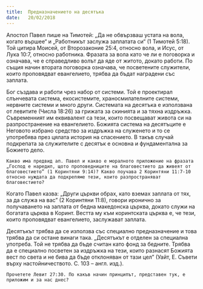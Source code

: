 ```yaml
---
title:  Предназначението на десятъка
date:   20/02/2018
---
```


Апостол Павел пише на Тимотей: „Да не обвързваш устата на вола, когато вършее“ и „Работникът заслужа заплатата си“ (1 Тимотей 5:18). Той цитира Моисей, от Второзаконие 25:4, относно вола, и Исус, от Лука 10:7, относно работника. Фразата за вола като че ли е поговорка и означава, че е справедливо волът да яде от житото, докато работи. По същия начин втората поговорка означава, че посветените служители, които проповядват евангелието, трябва да бъдат наградени със заплата.

Бог създава и работи чрез набор от системи. Той е проектирал слънчевата система, екосистемите, храносмилателните системи, нервните системи и много други. Системата на десятъка е използвана от левитите (Числа 18:26) за грижата за скинията и за тяхна издръжка. Съвременният им еквивалент са тези, които посвещават живота си на разпространение на евангелието. Божията система на десятъците е Неговото избрано средство за издръжка на служенето и то се употребява през цялата история на спасението. В такъв случай подкрепата за служителите с десятък е основна и фундаментална за Божието дело.

`Какво има предвид ап. Павел и какво е моралното приложение на фразата „Господ е наредил, щото проповедниците на благовестието да живеят от благовестието” (1 Коринтяни 9:14)? Какво поучава 2 Коринтяни 11:7-10 относно нуждата да подкрепяме тези, които разпространяват благовестието?`

Когато Павел казва: „Други църкви обрах, като вземах заплата от тях, за да служа на вас” (2 Коринтяни 11:8), говори иронично за получаването на заплата от бедна македонска църква, докато служи на богатата църква в Коринт. Вестта му към коринтската църква е, че тези, които проповядват евангелието, заслужават заплата.

Десятъкът трябва да се използва със специално предназначение и това трябва да си остане винаги така. „Десятъкът е отделен за специална употреба. Той не трябва да бъде считан като фонд за бедните. Трябва да е специално посветен за издръжка на тези, които разнасят Божията вест по света и не бива да бъде отклоняван от тази цел” (Уайт, Е. Съвети върху настойничеството. С. 103 – англ. изд.).

`Прочетете Левит 27:30. По какъв начин принципът, представен тук, е приложим и за нас днес?`